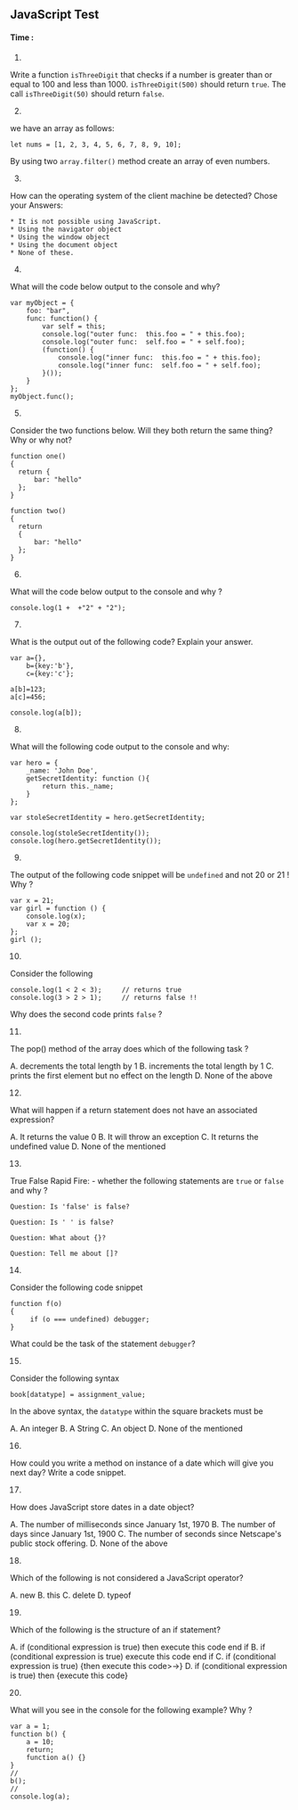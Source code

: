 ## JavaScript Test
#### Time : 
1. 
Write a function `isThreeDigit` that checks if a number is greater than or equal to 100 and less than 1000. `isThreeDigit(500)` should return `true`. The call `isThreeDigit(50)` should return `false`.

2.
we have an array as follows:
```
let nums = [1, 2, 3, 4, 5, 6, 7, 8, 9, 10];
```
By using two `array.filter()` method create an array of even numbers.

3.

How can the operating system of the client machine be detected? Chose your Answers:

    * It is not possible using JavaScript.
    * Using the navigator object
    * Using the window object
    * Using the document object
    * None of these.
4.

What will the code below output to the console and why?

```
var myObject = {
    foo: "bar",
    func: function() {
        var self = this;
        console.log("outer func:  this.foo = " + this.foo);
        console.log("outer func:  self.foo = " + self.foo);
        (function() {
            console.log("inner func:  this.foo = " + this.foo);
            console.log("inner func:  self.foo = " + self.foo);
        }());
    }
};
myObject.func();
```

5.
Consider the two functions below. Will they both return the same thing? Why or why not?

```
function one()
{
  return {
      bar: "hello"
  };
}

function two()
{
  return
  {
      bar: "hello"
  };
}
```

6.
What will the code below output to the console and why ? 
```
console.log(1 +  +"2" + "2");
```

7.
What is the output out of the following code? Explain your answer.

```
var a={},
    b={key:'b'},
    c={key:'c'};

a[b]=123;
a[c]=456;

console.log(a[b]);
```

8.
What will the following code output to the console and why:

```
var hero = {
    _name: 'John Doe',
    getSecretIdentity: function (){
        return this._name;
    }
};

var stoleSecretIdentity = hero.getSecretIdentity;

console.log(stoleSecretIdentity());
console.log(hero.getSecretIdentity());
```

9.
The output of the following code snippet will be `undefined` and not 20 or 21 ! Why ?

```
var x = 21;
var girl = function () {
    console.log(x);
    var x = 20;
};
girl ();
```

10.
Consider the following 

```
console.log(1 < 2 < 3);     // returns true
console.log(3 > 2 > 1);     // returns false !!
```
Why does the second code prints `false` ?

11.
The pop() method of the array does which of the following task ? 

A. decrements the total length by 1
B. increments the total length by 1
C. prints the first element but no effect on the length
D. None of the above 

12.
What will happen if a return statement does not have an associated expression?

A. It returns the value 0
B. It will throw an exception
C. It returns the undefined value
D. None of the mentioned 

13.
True False Rapid Fire: - whether the following statements are `true` or `false` and why ?

```
Question: Is 'false' is false?

Question: Is ' ' is false?

Question: What about {}?

Question: Tell me about []?

```

14.
Consider the following code snippet
```
function f(o) 
{
     if (o === undefined) debugger;
}
```
What could be the task of the statement `debugger`?

15.
Consider the following syntax
```
book[datatype] = assignment_value;
```
In the above syntax, the `datatype` within the square brackets must be

A. An integer
B. A String
C. An object
D. None of the mentioned 

16.
How could you write a method on instance of a date which will give you next day? Write a code snippet.

17.
How does JavaScript store dates in a date object?

A. The number of milliseconds since January 1st, 1970
B. The number of days since January 1st, 1900
C. The number of seconds since Netscape's public stock offering.
D. None of the above

18.
Which of the following is not considered a JavaScript operator?

A. new
B. this
C. delete
D. typeof

19.
Which of the following is the structure of an if statement?

A. if (conditional expression is true)  then execute this code end if
B. if (conditional expression is true)  execute this code end if
C. if (conditional expression is true)   {then execute this code>->}
D. if (conditional expression is true) then {execute this code}

20.
What will you see in the console for the following example? Why ?

```
var a = 1; 
function b() { 
    a = 10; 
    return; 
    function a() {} 
} 
//
b(); 
//
console.log(a);    
```